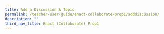 ```yaml
---
title: Add a Discussion & Topic
permalink: /teacher-user-guide/enact-collaborate-prop1/adddiscussion/
description: ""
third_nav_title: Enact (Collaborate) Prop1
---
```

